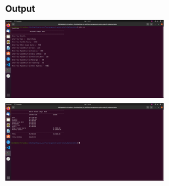 # Output

![](https://github.com/DakshShende/Stepin_Personal_Ledger_Book/blob/main/4_TestPlanAndOutput/Output_1.png)

![](https://github.com/DakshShende/Stepin_Personal_Ledger_Book/blob/main/4_TestPlanAndOutput/Output_2.png)
